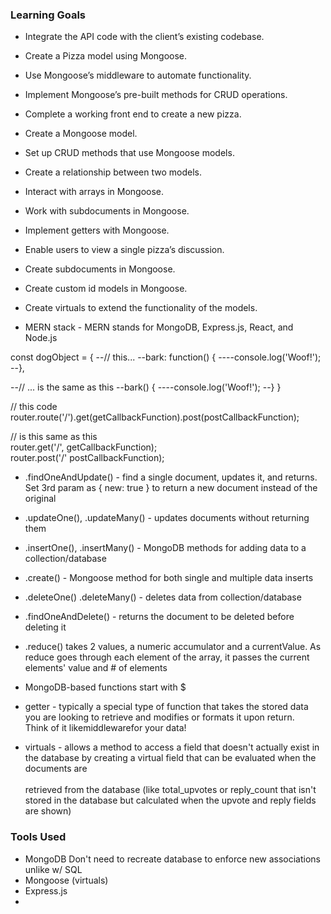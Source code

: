 ### Learning Goals
- Integrate the API code with the client’s existing codebase.</br>
- Create a Pizza model using Mongoose.</br>
- Use Mongoose’s middleware to automate functionality.</br>
- Implement Mongoose’s pre-built methods for CRUD operations.</br>
- Complete a working front end to create a new pizza.</br>

- Create a Mongoose model.</br>
- Set up CRUD methods that use Mongoose models.</br>
- Create a relationship between two models.</br>
- Interact with arrays in Mongoose.</br>
- Work with subdocuments in Mongoose.</br>
- Implement getters with Mongoose.</br>

- Enable users to view a single pizza’s discussion.
- Create subdocuments in Mongoose.
- Create custom id models in Mongoose.
- Create virtuals to extend the functionality of the models.
- MERN stack - MERN stands for MongoDB, Express.js, React, and Node.js

const dogObject = {
--// this...
--bark: function() {
----console.log('Woof!');
--},

--// ... is the same as this
--bark() {
----console.log('Woof!');
--}
}

// this code
router.route('/').get(getCallbackFunction).post(postCallbackFunction);

// is this same as this</br>
router.get('/', getCallbackFunction);</br>
router.post('/' postCallbackFunction);</br>


- .findOneAndUpdate() - find a single document, updates it, and returns. Set 3rd param as { new: true } to return a new document instead of the original</br>

- .updateOne(), .updateMany() - updates documents without returning them</br>

- .insertOne(), .insertMany() - MongoDB methods for adding data to a collection/database</br>

- .create() - Mongoose method for both single and multiple data inserts</br>

- .deleteOne() .deleteMany() - deletes data from collection/database</br>

- .findOneAndDelete() - returns the document to be deleted before deleting it</br>

- .reduce() takes 2 values, a numeric accumulator and a currentValue. As reduce goes through each element of the array, it passes the current elements' value and # of elements</br>
- MongoDB-based functions start with $</br>

- getter - typically a special type of function that takes the stored data you are looking to retrieve and modifies or formats it upon return.</br> 
           Think of it likemiddlewarefor your data!</br>

- virtuals - allows a method to access a field that doesn't actually exist in the database by creating a virtual field that can be evaluated when the documents are </br>     
             retrieved from the database (like total_upvotes or reply_count that isn't stored in the database but calculated when the upvote and reply fields are shown)</br>


### Tools Used

- MongoDB Don't need to recreate database to enforce new associations unlike w/ SQL
- Mongoose (virtuals)
- Express.js
- 

</br>